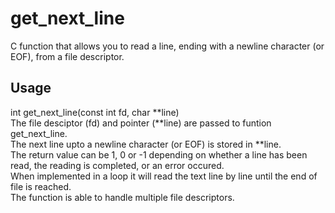 # get_next_line
C function that allows you to read a line, ending with a newline character (or EOF), from a file descriptor.

## Usage<br />
int	get_next_line(const int fd, char **line)<br />
The file desciptor (fd) and pointer (**line) are passed to funtion get_next_line.<br />
The next line upto a newline character (or EOF) is stored in **line.<br />
The return value can be 1, 0 or -1 depending on whether a line has been read, the reading is completed, or an error occured.<br />
When implemented in a loop it will read the text line by line until the end of file is reached.<br />
The function is able to handle multiple file descriptors.

